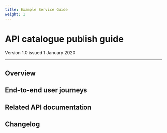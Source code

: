 ```yaml
---
title: Example Service Guide
weight: 1
---
```


# API catalogue publish guide

Version 1.0 issued 1 January 2020
***

## Overview

## End-to-end user journeys

## Related API documentation

## Changelog
